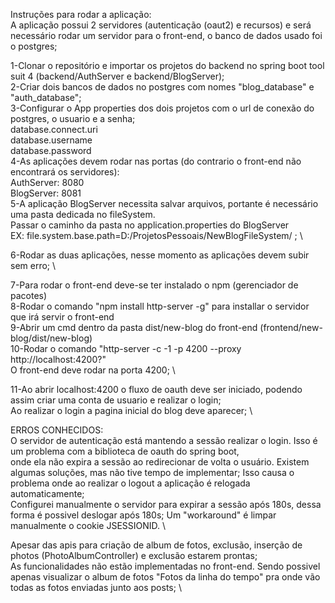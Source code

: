Instruções para rodar a aplicação:\
A aplicação possui 2 servidores (autenticação (oaut2) e recursos) e será necessário rodar um servidor para o front-end, o banco de dados usado foi o postgres;

1-Clonar o repositório e importar os projetos do backend no spring boot tool suit 4 (backend/AuthServer e backend/BlogServer);\
2-Criar dois bancos de dados no postgres com nomes "blog_database" e "auth_database";\
3-Configurar o App properties dos dois projetos com o url de conexão do postgres, o usuario e a senha;\
      database.connect.uri\
      database.username\
      database.password    \
4-As aplicações devem rodar nas portas (do contrario o front-end não encontrará os servidores): \
      AuthServer: 8080\
      BlogServer: 8081\
5-A aplicação BlogServer necessita salvar arquivos, portante é necessário uma pasta dedicada no fileSystem.\
  Passar o caminho da pasta no application.properties do BlogServer\
    EX: file.system.base.path=D:/ProjetosPessoais/NewBlogFileSystem/ ; \

6-Rodar as duas aplicações, nesse momento as aplicações devem subir sem erro; \
    
7-Para rodar o front-end deve-se ter instalado o npm (gerenciador de pacotes) \
8-Rodar o comando "npm install http-server -g" para installar o servidor que irá servir o front-end \
9-Abrir um cmd dentro da pasta dist/new-blog do front-end (frontend/new-blog/dist/new-blog) \
10-Rodar o comando "http-server -c -1 -p 4200 --proxy http://localhost:4200?" \
    O front-end deve rodar na porta 4200; \
    
11-Ao abrir localhost:4200 o fluxo de oauth deve ser iniciado, podendo assim criar uma conta de usuario e realizar o login; \
    Ao realizar o login a pagina inicial do blog deve aparecer; \
    
ERROS CONHECIDOS: \
  O servidor de autenticação está mantendo a sessão realizar o login. Isso é um problema com a biblioteca de oauth do spring boot, \
        onde ela não expira a sessão ao redirecionar de volta o usuário. Existem algumas soluções, mas não tive tempo de implementar;
        Isso causa o problema onde ao realizar o logout a aplicação é relogada automaticamente; \
        Configurei manualmente o servidor para expirar a sessão após 180s, dessa forma é possivel deslogar após 180s;
        Um "workaround" é limpar manualmente o cookie JSESSIONID. \
        
  Apesar das apis para criação de album de fotos, exclusão, inserção de photos (PhotoAlbumController) e exclusão estarem prontas; \
  As funcionalidades não estão implementadas no front-end. Sendo possivel apenas visualizar o album de fotos "Fotos da linha do tempo" pra onde vão todas as fotos enviadas junto aos posts; \
    
